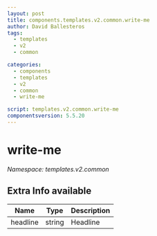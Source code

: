 ```yaml
---
layout: post
title: components.templates.v2.common.write-me
author: David Ballesteros
tags:
  - templates
  - v2
  - common

categories:
  - components
  - templates
  - v2
  - common
  - write-me

script: templates.v2.common.write-me
componentsversion: 5.5.20
---
```

# write-me

*Namespace: templates.v2.common*

## Extra Info available

| Name | Type | Description |
| --- | --- | --- |
| headline | string | Headline |